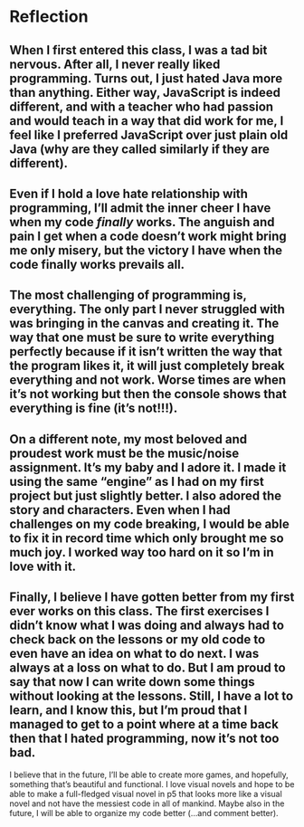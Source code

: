 # Reflection

When I first entered this class, I was a tad bit nervous. After all, I never really liked programming. Turns out, I just hated Java more than anything. Either way, JavaScript is indeed different, and with a teacher who had passion and would teach in a way that did work for me, I feel like I preferred JavaScript over just plain old Java (why are they called similarly if they are different).
---
Even if I hold a love hate relationship with programming, I’ll admit the inner cheer I have when my code *finally* works. The anguish and pain I get when a code doesn’t work might bring me only misery, but the victory I have when the code finally works prevails all. 
---
The most challenging of programming is, everything. The only part I never struggled with was bringing in the canvas and creating it. The way that one must be sure to write everything perfectly because if it isn’t written the way that the program likes it, it will just completely break everything and not work. Worse times are when it’s not working but then the console shows that everything is fine (it’s not!!!).
---
On a different note, my most beloved and proudest work must be the music/noise assignment. It’s my baby and I adore it. I made it using the same “engine” as I had on my first project but just slightly better. I also adored the story and characters. Even when I had challenges on my code breaking, I would be able to fix it in record time which only brought me so much joy. I worked way too hard on it so I’m in love with it.
---
Finally, I believe I have gotten better from my first ever works on this class. The first exercises I didn’t know what I was doing and always had to check back on the lessons or my old code to even have an idea on what to do next. I was always at a loss on what to do. But I am proud to say that now I can write down some things without looking at the lessons. Still, I have a lot to learn, and I know this, but I’m proud that I managed to get to a point where at a time back then that I hated programming, now it’s not too bad.
---
I believe that in the future, I’ll be able to create more games, and hopefully, something that’s beautiful and functional. I love visual novels and hope to be able to make a full-fledged visual novel in p5 that looks more like a visual novel and not have the messiest code in all of mankind. Maybe also in the future, I will be able to organize my code better (…and comment better).
